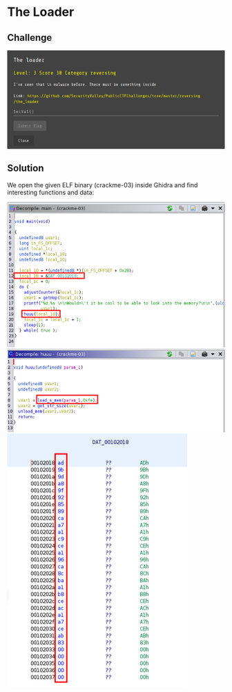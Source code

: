 # The Loader

## Challenge

![](../images/the-loader1.png)

## Solution

We open the given ELF binary (crackme-03) inside Ghidra and find interesting functions and data:

![](../images/the-loader2.png)
![](../images/the-loader3.png)
![](../images/the-loader4.png)

